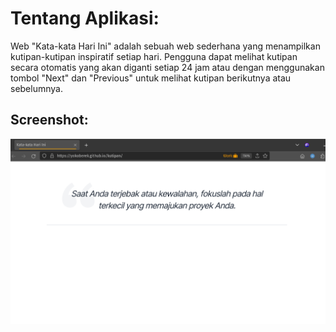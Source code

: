 # Tentang Aplikasi:

Web "Kata-kata Hari Ini" adalah sebuah web sederhana yang menampilkan kutipan-kutipan inspiratif setiap hari. 
Pengguna dapat melihat kutipan secara otomatis yang akan diganti setiap 24 jam atau dengan menggunakan tombol "Next" dan "Previous" untuk melihat kutipan berikutnya atau sebelumnya.

## Screenshot:

![Screenshot Aplikasi Daily Quotes](./screenshot.png)
